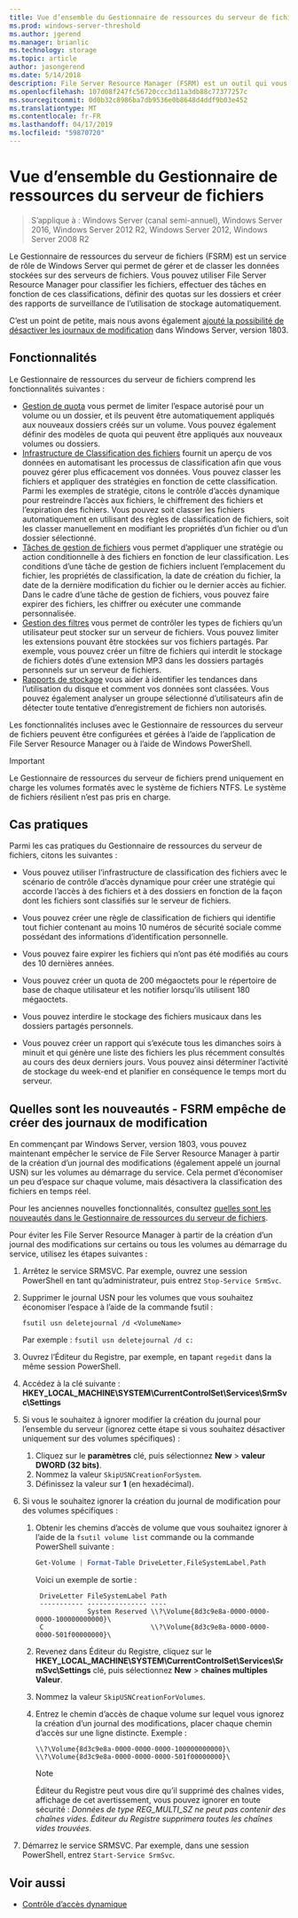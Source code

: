 ```yaml
---
title: Vue d’ensemble du Gestionnaire de ressources du serveur de fichiers
ms.prod: windows-server-threshold
ms.author: jgerend
ms.manager: brianlic
ms.technology: storage
ms.topic: article
author: jasongerend
ms.date: 5/14/2018
description: File Server Resource Manager (FSRM) est un outil qui vous permet de gérer et classer les données sur un serveur de fichiers Windows Server.
ms.openlocfilehash: 107d08f247fc56720ccc3d11a3db88c77377257c
ms.sourcegitcommit: 0d0b32c8986ba7db9536e0b8648d4ddf9b03e452
ms.translationtype: MT
ms.contentlocale: fr-FR
ms.lasthandoff: 04/17/2019
ms.locfileid: "59870720"
---
```

# <a name="file-server-resource-manager-fsrm-overview"></a>Vue d’ensemble du Gestionnaire de ressources du serveur de fichiers

> S’applique à : Windows Server (canal semi-annuel), Windows Server 2016, Windows Server 2012 R2, Windows Server 2012, Windows Server 2008 R2

Le Gestionnaire de ressources du serveur de fichiers (FSRM) est un service de rôle de Windows Server qui permet de gérer et de classer les données stockées sur des serveurs de fichiers. Vous pouvez utiliser File Server Resource Manager pour classifier les fichiers, effectuer des tâches en fonction de ces classifications, définir des quotas sur les dossiers et créer des rapports de surveillance de l’utilisation de stockage automatiquement.

C’est un point de petite, mais nous avons également [ajouté la possibilité de désactiver les journaux de modification](#whats-new) dans Windows Server, version 1803.

## <a name="features"></a>Fonctionnalités

Le Gestionnaire de ressources du serveur de fichiers comprend les fonctionnalités suivantes :

-   [Gestion de quota](quota-management.md) vous permet de limiter l’espace autorisé pour un volume ou un dossier, et ils peuvent être automatiquement appliqués aux nouveaux dossiers créés sur un volume. Vous pouvez également définir des modèles de quota qui peuvent être appliqués aux nouveaux volumes ou dossiers.  
-   [Infrastructure de Classification des fichiers](classification-management.md) fournit un aperçu de vos données en automatisant les processus de classification afin que vous pouvez gérer plus efficacement vos données. Vous pouvez classer les fichiers et appliquer des stratégies en fonction de cette classification. Parmi les exemples de stratégie, citons le contrôle d’accès dynamique pour restreindre l’accès aux fichiers, le chiffrement des fichiers et l’expiration des fichiers. Vous pouvez soit classer les fichiers automatiquement en utilisant des règles de classification de fichiers, soit les classer manuellement en modifiant les propriétés d’un fichier ou d’un dossier sélectionné.
-   [Tâches de gestion de fichiers](file-management-tasks.md) vous permet d’appliquer une stratégie ou action conditionnelle à des fichiers en fonction de leur classification. Les conditions d’une tâche de gestion de fichiers incluent l’emplacement du fichier, les propriétés de classification, la date de création du fichier, la date de la dernière modification du fichier ou le dernier accès au fichier. Dans le cadre d’une tâche de gestion de fichiers, vous pouvez faire expirer des fichiers, les chiffrer ou exécuter une commande personnalisée.
-   [Gestion des filtres](file-screening-management.md) vous permet de contrôler les types de fichiers qu’un utilisateur peut stocker sur un serveur de fichiers. Vous pouvez limiter les extensions pouvant être stockées sur vos fichiers partagés. Par exemple, vous pouvez créer un filtre de fichiers qui interdit le stockage de fichiers dotés d’une extension MP3 dans les dossiers partagés personnels sur un serveur de fichiers.
-   [Rapports de stockage](storage-reports-management.md) vous aider à identifier les tendances dans l’utilisation du disque et comment vos données sont classées. Vous pouvez également analyser un groupe sélectionné d’utilisateurs afin de détecter toute tentative d’enregistrement de fichiers non autorisés.  
  
Les fonctionnalités incluses avec le Gestionnaire de ressources du serveur de fichiers peuvent être configurées et gérées à l’aide de l’application de File Server Resource Manager ou à l’aide de Windows PowerShell.
  
> [!IMPORTANT]
>  Le Gestionnaire de ressources du serveur de fichiers prend uniquement en charge les volumes formatés avec le système de fichiers NTFS. Le système de fichiers résilient n’est pas pris en charge.  
  
## <a name="practical-applications"></a>Cas pratiques  
 Parmi les cas pratiques du Gestionnaire de ressources du serveur de fichiers, citons les suivantes :  
  
-   Vous pouvez utiliser l’infrastructure de classification des fichiers avec le scénario de contrôle d’accès dynamique pour créer une stratégie qui accorde l’accès à des fichiers et à des dossiers en fonction de la façon dont les fichiers sont classifiés sur le serveur de fichiers.  
  
-   Vous pouvez créer une règle de classification de fichiers qui identifie tout fichier contenant au moins 10 numéros de sécurité sociale comme possédant des informations d’identification personnelle.  
  
-   Vous pouvez faire expirer les fichiers qui n’ont pas été modifiés au cours des 10 dernières années.  
  
-   Vous pouvez créer un quota de 200 mégaoctets pour le répertoire de base de chaque utilisateur et les notifier lorsqu’ils utilisent 180 mégaoctets.  
  
-   Vous pouvez interdire le stockage des fichiers musicaux dans les dossiers partagés personnels.  
  
-   Vous pouvez créer un rapport qui s’exécute tous les dimanches soirs à minuit et qui génère une liste des fichiers les plus récemment consultés au cours des deux derniers jours. Vous pouvez ainsi déterminer l’activité de stockage du week-end et planifier en conséquence le temps mort du serveur.  

## <a name="whats-new"></a>Quelles sont les nouveautés - FSRM empêche de créer des journaux de modification

En commençant par Windows Server, version 1803, vous pouvez maintenant empêcher le service de File Server Resource Manager à partir de la création d’un journal des modifications (également appelé un journal USN) sur les volumes au démarrage du service. Cela permet d’économiser un peu d’espace sur chaque volume, mais désactivera la classification des fichiers en temps réel.

Pour les anciennes nouvelles fonctionnalités, consultez [quelles sont les nouveautés dans le Gestionnaire de ressources du serveur de fichiers](https://technet.microsoft.com/library/dn383587.aspx).

Pour éviter les File Server Resource Manager à partir de la création d’un journal des modifications sur certains ou tous les volumes au démarrage du service, utilisez les étapes suivantes : 

1. Arrêtez le service SRMSVC. Par exemple, ouvrez une session PowerShell en tant qu’administrateur, puis entrez `Stop-Service SrmSvc`.
2. Supprimer le journal USN pour les volumes que vous souhaitez économiser l’espace à l’aide de la commande fsutil : 

      ```
      fsutil usn deletejournal /d <VolumeName>
      ```
    Par exemple : `fsutil usn deletejournal /d c:`

3. Ouvrez l’Éditeur du Registre, par exemple, en tapant `regedit` dans la même session PowerShell.
4. Accédez à la clé suivante : **HKEY_LOCAL_MACHINE\SYSTEM\CurrentControlSet\Services\SrmSvc\Settings**
5. Si vous le souhaitez à ignorer modifier la création du journal pour l’ensemble du serveur (ignorez cette étape si vous souhaitez désactiver uniquement sur des volumes spécifiques) :
    1. Cliquez sur le **paramètres** clé, puis sélectionnez **New** > **valeur DWORD (32 bits)**. 
    1. Nommez la valeur `SkipUSNCreationForSystem`.
    1. Définissez la valeur sur **1** (en hexadécimal).
6. Si vous le souhaitez ignorer la création du journal de modification pour des volumes spécifiques :
    1. Obtenir les chemins d’accès de volume que vous souhaitez ignorer à l’aide de la `fsutil volume list` commande ou la commande PowerShell suivante :
        ```PowerShell
        Get-Volume | Format-Table DriveLetter,FileSystemLabel,Path
        ```
       Voici un exemple de sortie :

       ```
        DriveLetter FileSystemLabel Path
        ----------- --------------- ----
                    System Reserved \\?\Volume{8d3c9e8a-0000-0000-0000-100000000000}\
        C                           \\?\Volume{8d3c9e8a-0000-0000-0000-501f00000000}\
       ```
    2. Revenez dans Éditeur du Registre, cliquez sur le **HKEY_LOCAL_MACHINE\SYSTEM\CurrentControlSet\Services\SrmSvc\Settings** clé, puis sélectionnez **New** > **chaînes multiples Valeur**.
    3. Nommez la valeur `SkipUSNCreationForVolumes`.
    4. Entrez le chemin d’accès de chaque volume sur lequel vous ignorez la création d’un journal des modifications, placer chaque chemin d’accès sur une ligne distincte. Exemple :

        ```
        \\?\Volume{8d3c9e8a-0000-0000-0000-100000000000}\
        \\?\Volume{8d3c9e8a-0000-0000-0000-501f00000000}\
        ```

        > [!NOTE] 
        > Éditeur du Registre peut vous dire qu’il supprimé des chaînes vides, affichage de cet avertissement, vous pouvez ignorer en toute sécurité : *Données de type REG_MULTI_SZ ne peut pas contenir des chaînes vides. Éditeur du Registre supprimera toutes les chaînes vides trouvées.*

7. Démarrez le service SRMSVC. Par exemple, dans une session PowerShell, entrez `Start-Service SrmSvc`.



## <a name="see-also"></a>Voir aussi

- [Contrôle d’accès dynamique](https://technet.microsoft.com/library/dn408191(v=ws.11).aspx) 